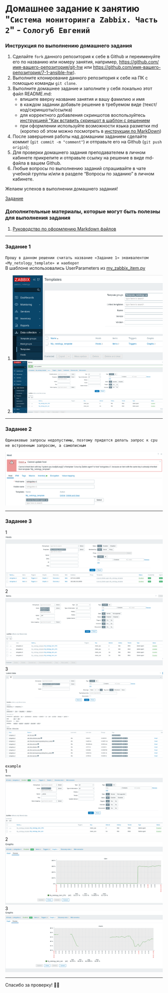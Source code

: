 # Домашнее задание к занятию "`Система мониторинга Zabbix. Часть 2`" - `Сологуб Евгений`


### Инструкция по выполнению домашнего задания

   1. Сделайте `fork` данного репозитория к себе в Github и переименуйте его по названию или номеру занятия, например, https://github.com/имя-вашего-репозитория/git-hw или  https://github.com/имя-вашего-репозитория/7-1-ansible-hw).
   2. Выполните клонирование данного репозитория к себе на ПК с помощью команды `git clone`.
   3. Выполните домашнее задание и заполните у себя локально этот файл README.md:
      - впишите вверху название занятия и вашу фамилию и имя
      - в каждом задании добавьте решение в требуемом виде (текст/код/скриншоты/ссылка)
      - для корректного добавления скриншотов воспользуйтесь [инструкцией "Как вставить скриншот в шаблон с решением](https://github.com/netology-code/sys-pattern-homework/blob/main/screen-instruction.md)
      - при оформлении используйте возможности языка разметки md (коротко об этом можно посмотреть в [инструкции  по MarkDown](https://github.com/netology-code/sys-pattern-homework/blob/main/md-instruction.md))
   4. После завершения работы над домашним заданием сделайте коммит (`git commit -m "comment"`) и отправьте его на Github (`git push origin`);
   5. Для проверки домашнего задания преподавателем в личном кабинете прикрепите и отправьте ссылку на решение в виде md-файла в вашем Github.
   6. Любые вопросы по выполнению заданий спрашивайте в чате учебной группы и/или в разделе “Вопросы по заданию” в личном кабинете.
   
Желаем успехов в выполнении домашнего задания!

[Задание](https://github.com/SeSloup/netology_zabbix_2/blob/master/hw-03.md)
   
### Дополнительные материалы, которые могут быть полезны для выполнения задания

1. [Руководство по оформлению Markdown файлов](https://gist.github.com/Jekins/2bf2d0638163f1294637#Code)

---

### Задание 1

`Прошу в данном решении считать название «Задание 1» эквивалентом «My_netology_template» и наоборот`  
В шаблоне использовались UserParameters из [my_zabbix_item.py](https://github.com/SeSloup/netology_zabbix_2/blob/master/my_zabbix_item.py)

1. ![`скриншот страницы шаблона`](https://github.com/SeSloup/netology_zabbix_2/blob/master/screens/zabbix_01.png)
2. ![`скриншот страницы items шаблона`](https://github.com/SeSloup/netology_zabbix_2/blob/master/screens/zabbix_02.png)


---

### Задание 2

`Одинаковые запросы недопустимы, поэтому придется делать запрос к cpu не встроенным запросом, а самописным`

![`ошибка добавления шаблона Linux by Zabbix Agent`](https://github.com/SeSloup/netology_zabbix_2/blob/master/screens/zabbix_02(0).png)


---

### Задание 3

1 ![1](https://github.com/SeSloup/netology_zabbix_2/blob/master/screens/zabbix_03.png)
2 ![2](https://github.com/SeSloup/netology_zabbix_2/blob/master/screens/zabbix_03(01).png)
3 ![Latest_data](https://github.com/SeSloup/netology_zabbix_2/blob/master/screens/zabbix_04.png)

`example`  
1 ![ex1](https://github.com/SeSloup/netology_zabbix_2/blob/master/screens/zabbix_05.png)
2 ![ex2](https://github.com/SeSloup/netology_zabbix_2/blob/master/screens/zabbix_06.png)
3 ![ex3](https://github.com/SeSloup/netology_zabbix_2/blob/master/screens/zabbix_07.png)

-----

Спасибо за проверку! 🍊🥝
